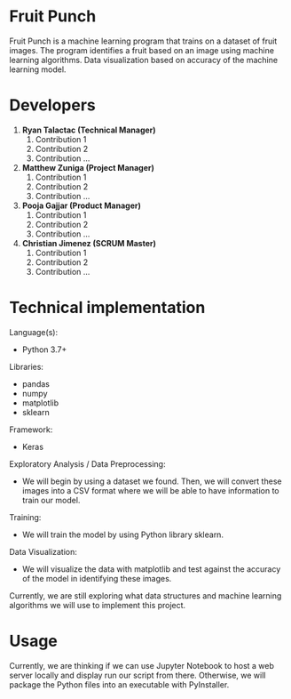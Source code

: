 # Fruit Punch
Fruit Punch is a machine learning program that trains on a dataset of fruit images. The program identifies a fruit based on an image using machine learning algorithms. Data visualization based on accuracy of the machine learning model.

# Developers
1. **Ryan Talactac (Technical Manager)**
   1. Contribution 1
   1. Contribution 2
   1. Contribution ...
2. **Matthew Zuniga (Project Manager)**
   1. Contribution 1
   1. Contribution 2
   1. Contribution ...
3. **Pooja Gajjar (Product Manager)**
   1. Contribution 1
   1. Contribution 2
   1. Contribution ...
4. **Christian Jimenez (SCRUM Master)**
   1. Contribution 1
   1. Contribution 2
   1. Contribution ...
   
# Technical implementation
Language(s):
* Python 3.7+

Libraries:
* pandas
* numpy
* matplotlib
* sklearn

Framework:
* Keras

Exploratory Analysis / Data Preprocessing:
* We will begin by using a dataset we found. Then, we will convert these images into a CSV format where we will be able to have information to train our model.

Training:
* We will train the model by using Python library sklearn. 

Data Visualization:
* We will visualize the data with matplotlib and test against the accuracy of the model in identifying these images.

Currently, we are still exploring what data structures and machine learning algorithms we will use to implement this project.

# Usage

Currently, we are thinking if we can use Jupyter Notebook to host a web server locally and display run our script from there. Otherwise, we will package the Python files into an executable with PyInstaller.
